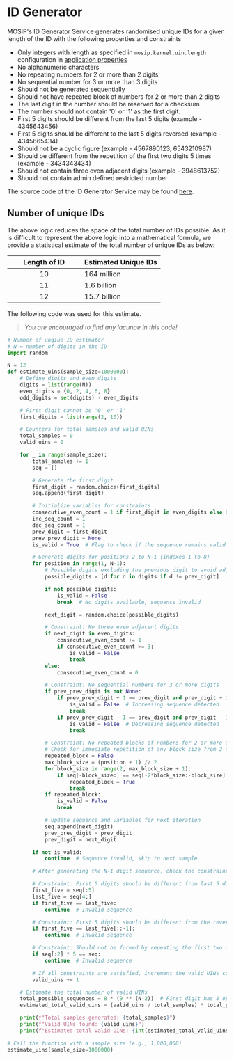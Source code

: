 # ID Generator

MOSIP's ID Generator Service generates randomised unique IDs for a given length of the ID with the following properties and constraints

* Only integers with length as specified in `mosip.kernel.uin.length` configuration in [application properties](https://docs.mosip.io/1.2.0/modules/module-configuration#application-properties)
* No alphanumeric characters
* No repeating numbers for 2 or more than 2 digits
* No sequential number for 3 or more than 3 digits
* Should not be generated sequentially
* Should not have repeated block of numbers for 2 or more than 2 digits
* The last digit in the number should be reserved for a checksum
* The number should not contain '0' or '1' as the first digit.
* First 5 digits should be different from the last 5 digits (example - 4345643456)
* First 5 digits should be different to the last 5 digits reversed (example - 4345665434)
* Should not be a cyclic figure (example - 4567890123, 6543210987)
* Should be different from the repetition of the first two digits 5 times (example - 3434343434)
* Should not contain three even adjacent digits (example - 3948613752)
* Should not contain admin defined restricted number

The source code of the ID Generator Service may be found [here](https://github.com/mosip/commons/tree/release-1.2.0/kernel/kernel-idgenerator-service).

## Number of unique IDs

The above logic reduces the space of the total number of IDs possible.  As it is difficult to represent the above logic into a mathematical formula, we provide a statistical estimate of the total number of unique IDs as below:

<table data-full-width="false"><thead><tr><th width="153" align="center">Length of ID</th><th>Estimated Unique IDs</th></tr></thead><tbody><tr><td align="center">              10</td><td>164 million</td></tr><tr><td align="center">              11</td><td>1.6 billion</td></tr><tr><td align="center">              12</td><td>15.7 billion</td></tr></tbody></table>

The following code was used for this estimate.

> _You are encouraged to find any lacunae in this code!_

```python
# Number of unqiue ID estimator
# N = number of digits in the ID
import random

N = 12
def estimate_uins(sample_size=1000000):
    # Define digits and even digits
    digits = list(range(N))
    even_digits = {0, 2, 4, 6, 8}
    odd_digits = set(digits) - even_digits

    # First digit cannot be '0' or '1'
    first_digits = list(range(2, 10))

    # Counters for total samples and valid UINs
    total_samples = 0
    valid_uins = 0

    for _ in range(sample_size):
        total_samples += 1
        seq = []

        # Generate the first digit
        first_digit = random.choice(first_digits)
        seq.append(first_digit)

        # Initialize variables for constraints
        consecutive_even_count = 1 if first_digit in even_digits else 0
        inc_seq_count = 1
        dec_seq_count = 1
        prev_digit = first_digit
        prev_prev_digit = None
        is_valid = True  # Flag to check if the sequence remains valid

        # Generate digits for positions 2 to N-1 (indexes 1 to 8)
        for position in range(1, N-1):
            # Possible digits excluding the previous digit to avoid adjacent repeats
            possible_digits = [d for d in digits if d != prev_digit]

            if not possible_digits:
                is_valid = False
                break  # No digits available, sequence invalid

            next_digit = random.choice(possible_digits)

            # Constraint: No three even adjacent digits
            if next_digit in even_digits:
                consecutive_even_count += 1
                if consecutive_even_count >= 3:
                    is_valid = False
                    break
            else:
                consecutive_even_count = 0

            # Constraint: No sequential numbers for 3 or more digits
            if prev_prev_digit is not None:
                if prev_prev_digit + 1 == prev_digit and prev_digit + 1 == next_digit:
                    is_valid = False  # Increasing sequence detected
                    break
                if prev_prev_digit - 1 == prev_digit and prev_digit - 1 == next_digit:
                    is_valid = False  # Decreasing sequence detected
                    break

            # Constraint: No repeated blocks of numbers for 2 or more digits
            # Check for immediate repetition of any block size from 2 up to half of the sequence so far
            repeated_block = False
            max_block_size = (position + 1) // 2
            for block_size in range(2, max_block_size + 1):
                if seq[-block_size:] == seq[-2*block_size:-block_size]:
                    repeated_block = True
                    break
            if repeated_block:
                is_valid = False
                break

            # Update sequence and variables for next iteration
            seq.append(next_digit)
            prev_prev_digit = prev_digit
            prev_digit = next_digit

        if not is_valid:
            continue  # Sequence invalid, skip to next sample

        # After generating the N-1 digit sequence, check the constraints involving the entire sequence

        # Constraint: First 5 digits should be different from last 5 digits
        first_five = seq[:5]
        last_five = seq[4:]
        if first_five == last_five:
            continue  # Invalid sequence

        # Constraint: First 5 digits should be different from the reverse of the last 5 digits
        if first_five == last_five[::-1]:
            continue  # Invalid sequence

        # Constraint: Should not be formed by repeating the first two digits five times
        if seq[:2] * 5 == seq:
            continue  # Invalid sequence

        # If all constraints are satisfied, increment the valid UINs counter
        valid_uins += 1

    # Estimate the total number of valid UINs
    total_possible_sequences = 8 * (9 ** (N-2))  # First digit has 8 options, next 8 digits have 9 options each
    estimated_total_valid_uins = (valid_uins / total_samples) * total_possible_sequences

    print(f"Total samples generated: {total_samples}")
    print(f"Valid UINs found: {valid_uins}")
    print(f"Estimated total valid UINs: {int(estimated_total_valid_uins)}")

# Call the function with a sample size (e.g., 1,000,000)
estimate_uins(sample_size=1000000)
```
